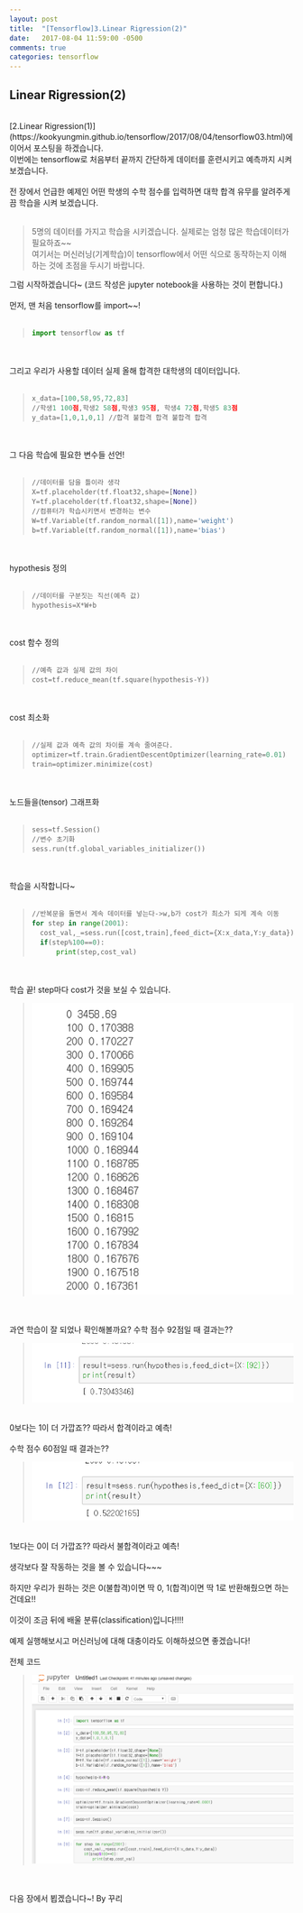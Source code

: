 ```yaml
---
layout: post
title:  "[Tensorflow]3.Linear Rigression(2)"
date:   2017-08-04 11:59:00 -0500
comments: true
categories: tensorflow
---
```


## Linear Rigression(2)
<br>
[2.Linear Rigression(1)](https://kookyungmin.github.io/tensorflow/2017/08/04/tensorflow03.html)에 이어서 포스팅을 하겠습니다.
<br>
이번에는 tensorflow로 처음부터 끝까지 간단하게 데이터를 훈련시키고 예측까지 시켜보겠습니다.
<br>
<br>
전 장에서 언급한 예제인 어떤 학생의 수학 점수를 입력하면 대학 합격 유무를 알려주게끔 학습을 시켜 보겠습니다.
<br>
<br>

>5명의 데이터를 가지고 학습을 시키겠습니다.
>실제로는 엄청 많은 학습데이터가 필요하죠~~
><br>
>여기서는 머신러닝(기계학습)이 tensorflow에서 어떤 식으로 동작하는지 이해하는 것에 초점을 두시기 바랍니다.
><br>

그럼 시작하겠습니다~ (코드 작성은 jupyter notebook을 사용하는 것이 편합니다.)
<br>
<br>
먼저, 맨 처음 tensorflow를 import~~!
<br>
<br>

>```python
>import tensorflow as tf
>```

<br>
<br>
그리고 우리가 사용할 데이터 실제 올해 합격한 대학생의 데이터입니다.
<br>
<br>

>```python
>x_data=[100,58,95,72,83]
>//학생1 100점,학생2 58점,학생3 95점, 학생4 72점,학생5 83점
>y_data=[1,0,1,0,1] //합격 불합격 합격 불합격 합격
>```

<br>
<br>
그 다음 학습에 필요한 변수들 선언!
<br>
<br>

>```python
>//데이터를 담을 틀이라 생각
>X=tf.placeholder(tf.float32,shape=[None]) 
>Y=tf.placeholder(tf.float32,shape=[None])
>//컴퓨터가 학습시키면서 변경하는 변수
>W=tf.Variable(tf.random_normal([1]),name='weight')
>b=tf.Variable(tf.random_normal([1]),name='bias')
>```

<br>
<br>
hypothesis 정의
<br>
<br>

>```python
>//데이터를 구분짓는 직선(예측 값)
>hypothesis=X*W+b
>```

<br>
<br>
cost 함수 정의
<br>
<br>

>```python
>//예측 값과 실제 값의 차이
>cost=tf.reduce_mean(tf.square(hypothesis-Y))
>```

<br>
<br>
cost 최소화
<br>
<br>

>```python
>//실제 값과 예측 값의 차이를 계속 줄여준다.
>optimizer=tf.train.GradientDescentOptimizer(learning_rate=0.01)
>train=optimizer.minimize(cost)
>```

<br>
<br>
노드들을(tensor) 그래프화 
<br>
<br>

>```python
>sess=tf.Session()
>//변수 초기화
>sess.run(tf.global_variables_initializer())
>```

<br>
<br>
학습을 시작합니다~
<br>
<br>

>```python
>//반복문을 돌면서 계속 데이터를 넣는다->w,b가 cost가 최소가 되게 계속 이동
>for step in range(2001):
>	cost_val,_=sess.run([cost,train],feed_dict={X:x_data,Y:y_data})})
>	if(step%100==0):
>		print(step,cost_val)
>```

<br>
<br>
학습 끝! step마다 cost가  것을 보실 수 있습니다.
<br>

>![image](/image/tensorflow_img/r2.png)

<br>
<br>
과연 학습이 잘 되었나 확인해볼까요? 수학 점수 92점일 때 결과는??

>![image](/image/tensorflow_img/r3.png)

<br>
0보다는 1이 더 가깝죠?? 따라서 합격이라고 예측!
<br>
<br>
수학 점수 60점일 때 결과는??

>![image](/image/tensorflow_img/r4.png)

<br>
1보다는 0이 더 가깝죠?? 따라서 불합격이라고 예측!
<br>
<br>
생각보다 잘 작동하는 것을 볼 수 있습니다~~~
<br>
<br>
하지만 우리가 원하는 것은 0(불합격)이면 딱 0, 1(합격)이면 딱 1로 반환해줬으면 하는 건데요!!
<br>
<br>
이것이 조금 뒤에 배울 분류(classification)입니다!!!!
<br>
<br>
예제 실행해보시고 머신러닝에 대해 대충이라도 이해하셨으면 좋겠습니다!
<br>
<br>
전체 코드
<br>

>![image](/image/tensorflow_img/r1.png)

<br>
<br>
다음 장에서 뵙겠습니다~!
By 꾸리
